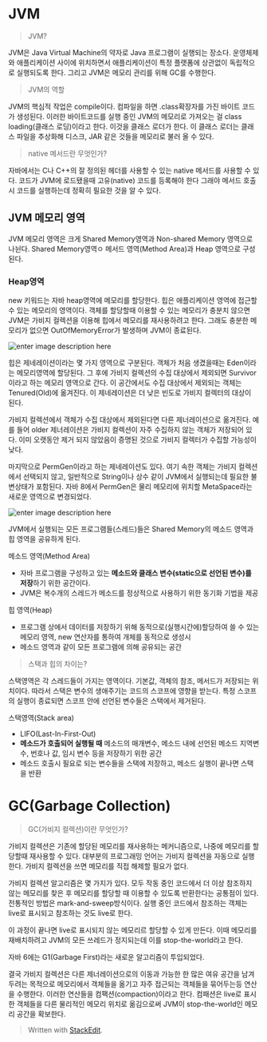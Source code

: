 # JVM 

> JVM?

JVM은 Java Virtual Machine의 약자로 Java 프로그램이 실행되는 장소다. 운영체제와 애플리케이션 사이에 위치하면서 애플리케이션이 특정 플랫폼에 상관없이 독립적으로 실행되도록 한다. 그리고 JVM은 메모리 관리를 위해 GC를 수행한다. 

> JVM의 역할

JVM의 핵심적 작업은 compile이다. 컴파일을 하면 .class확장자를 가진 바이트 코드가 생성된다. 이러한 바이트코드를 실행 중인 JVM의 메모리로 가져오는 걸 class loading(클래스 로딩)이라고 한다. 이것을 클래스 로더가 한다. 이 클래스 로더는 클래스 파일을 추상화해 디스크, JAR 같은 것들을 메모리로 불러 올 수 있다. 

> native 메서드란 무엇인가?

자바에서는 C나 C++의 잘 정의된 헤더를 사용할 수 있는 native 메서드를 사용할 수 있다. 코드가 JVM에 로드됐을때 고유(native) 코드를 등록해야 한다 그래야 메서드 호출시 코드를 실행하는데 정확히 필요한 것을 알 수 있다. 

## JVM 메모리 영역

JVM 메모리 영역은 크게 Shared Memory영역과 Non-shared Memory 영역으로 나뉜다. Shared Memory영역ㅇ 메서드 영역(Method Area)과 Heap 영역으로 구성된다. 

### Heap영역

new 키워드는 자바 heap영역에 메모리를 할당한다. 힙은 애플리케이션 영역에 접근할 수 있는 메모리의 영역이다. 객체를 할당할때 이용할 수 있는 메모리가 충분치 않으면 JVM은 가비지 컬렉션을 이용해 힙에서 메모리를 재사용하려고 한다. 그래도 충분한 메모리가 없으면 OutOfMemoryError가 발생하며 JVM이 종료된다. 

![enter image description here](https://cdn.journaldev.com/wp-content/uploads/2014/05/Java-Memory-Model.png)
  
힙은 제네레이션이라는 몇 가지 영역으로 구분된다. 객체가 처음 생겼을때는 Eden이라는 메모리영역에 할당된다. 그 후에 가비지 컬렉션의 수집 대상에서 제외되면 Survivor이라고 하는 메모리 영역으로 간다. 이 공간에서도 수집 대상에서 제외되는 객체는 Tenured(Old)에 옮겨진다. 이 제네레이션은 더 낮은 빈도로 가비지 컬렉터의 대상이 된다. 

가비지 컬렉션에서 객체가 수집 대상에서 제외된다면 다른 제너레이션으로 옮겨진다. 예를 들어 older 제너레이션은 가비지 컬렉션이 자주 수집하지 않는 객체가 저장되어 있다. 이미 오랫동안 제거 되지 않았음이 증명된 것으로 가비지 컬렉터가 수집할 가능성이 낮다. 

마지막으로 PermGen이라고 하는 제네레이션도 있다. 여기 속한 객체는 가비지 컬렉션에서 선택되지 않고, 일반적으로 String이나 상수 같이 JVM에서 실행되는데 필요한 불변상태가 포함된다. 자바 8에서 PermGen은 물리 메모리에 위치할 MetaSpace라는 새로운 영역으로 변경되었다. 

![enter image description here](http://brucehenry.github.io/blog/public/2018/02/07/JVM-Memory-Structure/JVM-Memory.png)

JVM에서 실행되는 모든 프로그램들(스레드)들은 Shared Memory의 메소드 영역과 힙 영역을 공유하게 된다.  

메소드 영역(Method Area)
* 자바 프로그램을 구성하고 있는 **메소드와 클래스 변수(static으로 선언된 변수)를 저장**하기 위한 공간이다.  
* JVM은 복수개의 스레드가 메소드를 정상적으로 사용하기 위한 동기화 기법을 제공

힙 영역(Heap)
* 프로그램 상에서 데이터를 저장하기 위해 동적으로(실행시간에)할당하여 쓸 수 있는 메모리 영역, new 연산자를 통하여 개체를 동적으로 생성시  
* 메소드 영역과 같이 모든 프로그램에 의해 공유되는 공간

> 스택과 힙의 차이는?

스택영역은 각 스레드들이 가지는 영역이다. 기본값, 객체의 참조, 메서드가 저장되는 위치이다. 따라서 스택은 변수의 생애주기는 코드의 스코프에 영향을 받는다. 특정 스코프의 실행이 종료되면 스코프 안에 선언된 변수들은 스택에서 제거된다. 

스택영역(Stack area)  
* LIFO(Last-In-First-Out)  
* **메소드가 호출되어 실행될 때**  메소드의 매개변수, 메소드 내에 선언된 메소드 지역변수, 번호나 값, 임시 변수 등을 저장하기 위한 공간
* 메소드 호출시 필요로 되는 변수들을 스택에 저장하고, 메소드 실행이 끝나면 스택을 반환


# GC(Garbage Collection)

> GC(가비지 컬렉션)이란 무엇인가?

가비지 컬렉션은 기존에 할당된 메모리를 재사용하는 메커니즘으로, 나중에 메모리를 할당할때 재사용할 수 있다. 대부분의 프로그래밍 언어는 가비지 컬렉션을 자동으로 실행한다. 가비지 컬렉션을 쓰면 메모리를 직접 해제할 필요가 없다. 

가비지 컬렉션 알고리즘은 몇 가지가 있다. 모두 작동 중인 코드에서 더 이상 참조하지 않는 메모리를 찾은 후 메모리를 할당할 때 이용할 수 있도록 반환한다는 공통점이 있다. 전통적인 방법은 mark-and-sweep방식이다. 실행 중인 코드에서 참조하는 객체는 live로 표시되고 참조하는 것도 live로 한다. 

이 과정이 끝나면 live로 표시되지 않는 메모리르 할당할 수 있게 만든다. 이때 메모리를 재배치하려고 JVM의 모든 쓰레드가 정지되는데 이를 stop-the-world라고 한다. 

자바 6에는 G1(Garbage First)라는 새로운 알고리즘이 투입되었다. 

결국 가비지 컬렉션은 다른 제너레이션으로의 이동과 가능한 한 많은 여유 공간을 남겨두려는 목적으로 메모리에서 객체들을 옮기고 자주 접근되는 객체들을 묶어두는등 연산을 수행한다. 이러한 연산들을 컴팩션(compaction)이라고 한다. 컴패션은 live로 표시한 객체들을 다른 물리적인 메모리 위치로 옮김으로써 JVM이 stop-the-world인 메모리 공간을 확보한다. 





> Written with [StackEdit](https://stackedit.io/).
<!--stackedit_data:
eyJoaXN0b3J5IjpbMTg0MjMyMTUzNywxMzk1OTU1Mjg4LC0xNT
U4ODYxMjg1LC0xNjY5Mjk4MDE5LC0xNDE5NzM5MjIxLDEyNjg2
NjIxODhdfQ==
-->